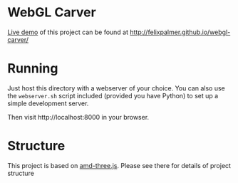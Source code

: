 WebGL Carver
============

[Live demo](http://felixpalmer.github.io/webgl-carver/) of this project can be found at http://felixpalmer.github.io/webgl-carver/

Running
=======

Just host this directory with a webserver of your choice. You can also use the `webserver.sh` script included (provided you have Python) to set up a simple development server.

Then visit http://localhost:8000 in your browser.

Structure
=========

This project is based on [amd-three.js](https://github.com/felixpalmer/amd-three.js/). Please see there for details of project structure
